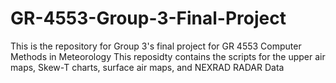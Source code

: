 # GR-4553-Group-3-Final-Project


This is the repository for Group 3's final project for GR 4553 Computer Methods in Meteorology
This reposidty contains the scripts for the upper air maps, Skew-T charts, surface air maps, and NEXRAD RADAR Data
